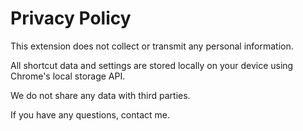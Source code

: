 # Privacy Policy

This extension does not collect or transmit any personal information.

All shortcut data and settings are stored locally on your device using Chrome's local storage API.

We do not share any data with third parties.

If you have any questions, contact me.
